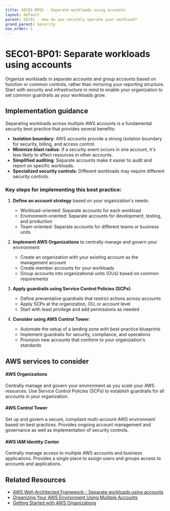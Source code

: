 ```yaml
---
title: SEC01-BP01 - Separate workloads using accounts
layout: default
parent: SEC01 - How do you securely operate your workload?
grand_parent: Security
nav_order: 1
---
```


<div class="pillar-header">
  <h1>SEC01-BP01: Separate workloads using accounts</h1>
  <p>Organize workloads in separate accounts and group accounts based on function or common controls, rather than mirroring your reporting structure. Start with security and infrastructure in mind to enable your organization to set common guardrails as your workloads grow.</p>
</div>

## Implementation guidance

Separating workloads across multiple AWS accounts is a fundamental security best practice that provides several benefits:

- **Isolation boundary**: AWS accounts provide a strong isolation boundary for security, billing, and access control.
- **Minimize blast radius**: If a security event occurs in one account, it's less likely to affect resources in other accounts.
- **Simplified auditing**: Separate accounts make it easier to audit and report on specific workloads.
- **Specialized security controls**: Different workloads may require different security controls.

### Key steps for implementing this best practice:

1. **Define an account strategy** based on your organization's needs:
   - Workload-oriented: Separate accounts for each workload
   - Environment-oriented: Separate accounts for development, testing, and production
   - Team-oriented: Separate accounts for different teams or business units

2. **Implement AWS Organizations** to centrally manage and govern your environment:
   - Create an organization with your existing account as the management account
   - Create member accounts for your workloads
   - Group accounts into organizational units (OUs) based on common requirements

3. **Apply guardrails using Service Control Policies (SCPs)**:
   - Define preventative guardrails that restrict actions across accounts
   - Apply SCPs at the organization, OU, or account level
   - Start with least privilege and add permissions as needed

4. **Consider using AWS Control Tower**:
   - Automate the setup of a landing zone with best-practice blueprints
   - Implement guardrails for security, compliance, and operations
   - Provision new accounts that conform to your organization's standards

## AWS services to consider

<div class="aws-service">
  <div class="aws-service-content">
    <h4>AWS Organizations</h4>
    <p>Centrally manage and govern your environment as you scale your AWS resources. Use Service Control Policies (SCPs) to establish guardrails for all accounts in your organization.</p>
  </div>
</div>

<div class="aws-service">
  <div class="aws-service-content">
    <h4>AWS Control Tower</h4>
    <p>Set up and govern a secure, compliant multi-account AWS environment based on best practices. Provides ongoing account management and governance as well as implementation of security controls.</p>
  </div>
</div>

<div class="aws-service">
  <div class="aws-service-content">
    <h4>AWS IAM Identity Center</h4>
    <p>Centrally manage access to multiple AWS accounts and business applications. Provides a single place to assign users and groups access to accounts and applications.</p>
  </div>
</div>

<div class="related-resources">
  <h2>Related Resources</h2>
  <ul>
    <li><a href="https://docs.aws.amazon.com/wellarchitected/latest/security-pillar/sec_securely_operate_workload_separate_workloads.html">AWS Well-Architected Framework - Separate workloads using accounts</a></li>
    <li><a href="https://docs.aws.amazon.com/whitepapers/latest/organizing-your-aws-environment/organizing-your-aws-environment.html">Organizing Your AWS Environment Using Multiple Accounts</a></li>
    <li><a href="https://aws.amazon.com/organizations/getting-started/">Getting Started with AWS Organizations</a></li>
  </ul>
</div>
